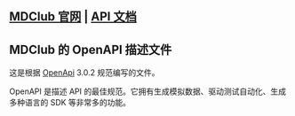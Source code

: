 ## [MDClub 官网](https://mdclub.org) | [API 文档](https://mdclub.org/api/)

## MDClub 的 OpenAPI 描述文件

这是根据 [OpenApi](https://github.com/OAI/OpenAPI-Specification) 3.0.2 规范编写的文件。

OpenAPI 是描述 API 的最佳规范。它拥有生成模拟数据、驱动测试自动化、生成多种语言的 SDK 等非常多的功能。

